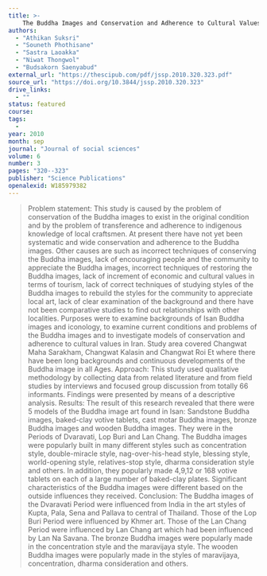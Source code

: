 ```yaml
---
title: >-
    The Buddha Images and Conservation and Adherence to Cultural Values in Northeast
authors:
  - "Athikan Suksri"
  - "Souneth Phothisane"
  - "Sastra Laoakka"
  - "Niwat Thongwol"
  - "Budsakorn Saenyabud"
external_url: "https://thescipub.com/pdf/jssp.2010.320.323.pdf"
source_url: "https://doi.org/10.3844/jssp.2010.320.323"
drive_links:
  - ""
status: featured
course: 
tags:
  - 
year: 2010
month: sep
journal: "Journal of social sciences"
volume: 6
number: 3
pages: "320--323"
publisher: "Science Publications"
openalexid: W185979382
---
```


> Problem statement: This study is caused by the problem of conservation of the Buddha images to exist in the original condition and by the problem of transference and adherence to indigenous knowledge of local craftsmen.
> At present there have not yet been systematic and wide conservation and adherence to the Buddha images.
> Other causes are such as incorrect techniques of conserving the Buddha images, lack of encouraging people and the community to appreciate the Buddha images, incorrect techniques of restoring the Buddha images, lack of increment of economic and cultural values in terms of tourism, lack of correct techniques of studying styles of the Buddha images to rebuild the styles for the community to appreciate local art, lack of clear examination of the background and there have not been comparative studies to find out relationships with other localities.
> Purposes were to examine backgrounds of Isan Buddha images and iconology, to examine current conditions and problems of the Buddha images and to investigate models of conservation and adherence to cultural values in Iran.
> Study area covered Changwat Maha Sarakham, Changwat Kalasin and Changwat Roi Et where there have been long backgrounds and continuous developments of the Buddha image in all Ages.
> Approach: This study used qualitative methodology by collecting data from related literature and from field studies by interviews and focused group discussion from totally 66 informants.
> Findings were presented by means of a descriptive analysis.
> Results: The result of this research revealed that there were 5 models of the Buddha image art found in Isan: Sandstone Buddha images, baked-clay votive tablets, cast motar Buddha images, bronze Buddha images and wooden Buddha images.
> They were in the Periods of Dvaravati, Lop Buri and Lan Chang.
> The Buddha images were popularly built in many different styles such as concentration style, double-miracle style, nag-over-his-head style, blessing style, world-opening style, relatives-stop style, dharma consideration style and others.
> In addition, they popularly made 4,9,12 or 168 votive tablets on each of a large number of baked-clay plates.
> Significant characteristics of the Buddha images were different based on the outside influences they received.
> Conclusion: The Buddha images of the Dvaravati Period were influenced from India in the art styles of Kupta, Pala, Sena and Pallava to central of Thailand.
> Those of the Lop Buri Period were influenced by Khmer art.
> Those of the Lan Chang Period were influenced by Lan Chang art which had been influenced by Lan Na Savana.
> The bronze Buddha images were popularly made in the concentration style and the maravijaya style.
> The wooden Buddha images were popularly made in the styles of maravijaya, concentration, dharma consideration and others.

